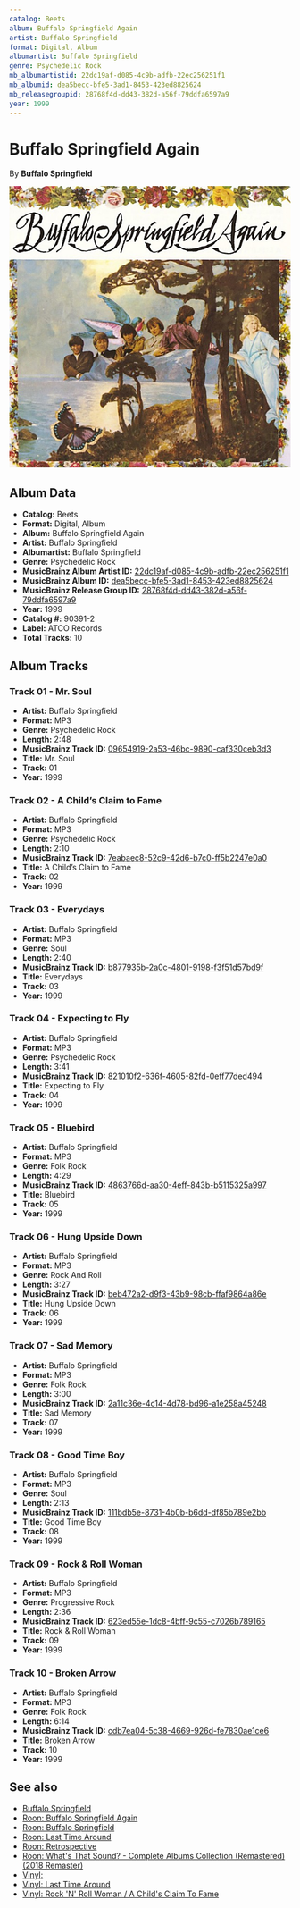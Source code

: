 ```yaml
---
catalog: Beets
album: Buffalo Springfield Again
artist: Buffalo Springfield
format: Digital, Album
albumartist: Buffalo Springfield
genre: Psychedelic Rock
mb_albumartistid: 22dc19af-d085-4c9b-adfb-22ec256251f1
mb_albumid: dea5becc-bfe5-3ad1-8453-423ed8825624
mb_releasegroupid: 28768f4d-dd43-382d-a56f-79ddfa6597a9
year: 1999
---
```


# Buffalo Springfield Again

By **Buffalo Springfield**

![](../../assets/beetscovers/Buffalo_Springfield-Buffalo_Springfield_Again.jpg)

## Album Data

- **Catalog:** Beets
- **Format:** Digital, Album
- **Album:** Buffalo Springfield Again
- **Artist:** Buffalo Springfield
- **Albumartist:** Buffalo Springfield
- **Genre:** Psychedelic Rock
- **MusicBrainz Album Artist ID:** [22dc19af-d085-4c9b-adfb-22ec256251f1](https://musicbrainz.org/artist/22dc19af-d085-4c9b-adfb-22ec256251f1)
- **MusicBrainz Album ID:** [dea5becc-bfe5-3ad1-8453-423ed8825624](https://musicbrainz.org/release/dea5becc-bfe5-3ad1-8453-423ed8825624)
- **MusicBrainz Release Group ID:** [28768f4d-dd43-382d-a56f-79ddfa6597a9](https://musicbrainz.org/release-group/28768f4d-dd43-382d-a56f-79ddfa6597a9)
- **Year:** 1999
- **Catalog #:** 90391-2
- **Label:** ATCO Records
- **Total Tracks:** 10

## Album Tracks

### Track 01 - Mr. Soul

- **Artist:** Buffalo Springfield
- **Format:** MP3
- **Genre:** Psychedelic Rock
- **Length:** 2:48
- **MusicBrainz Track ID:** [09654919-2a53-46bc-9890-caf330ceb3d3](https://musicbrainz.org/recording/09654919-2a53-46bc-9890-caf330ceb3d3)
- **Title:** Mr. Soul
- **Track:** 01
- **Year:** 1999

### Track 02 - A Child’s Claim to Fame

- **Artist:** Buffalo Springfield
- **Format:** MP3
- **Genre:** Psychedelic Rock
- **Length:** 2:10
- **MusicBrainz Track ID:** [7eabaec8-52c9-42d6-b7c0-ff5b2247e0a0](https://musicbrainz.org/recording/7eabaec8-52c9-42d6-b7c0-ff5b2247e0a0)
- **Title:** A Child’s Claim to Fame
- **Track:** 02
- **Year:** 1999

### Track 03 - Everydays

- **Artist:** Buffalo Springfield
- **Format:** MP3
- **Genre:** Soul
- **Length:** 2:40
- **MusicBrainz Track ID:** [b877935b-2a0c-4801-9198-f3f51d57bd9f](https://musicbrainz.org/recording/b877935b-2a0c-4801-9198-f3f51d57bd9f)
- **Title:** Everydays
- **Track:** 03
- **Year:** 1999

### Track 04 - Expecting to Fly

- **Artist:** Buffalo Springfield
- **Format:** MP3
- **Genre:** Psychedelic Rock
- **Length:** 3:41
- **MusicBrainz Track ID:** [821010f2-636f-4605-82fd-0eff77ded494](https://musicbrainz.org/recording/821010f2-636f-4605-82fd-0eff77ded494)
- **Title:** Expecting to Fly
- **Track:** 04
- **Year:** 1999

### Track 05 - Bluebird

- **Artist:** Buffalo Springfield
- **Format:** MP3
- **Genre:** Folk Rock
- **Length:** 4:29
- **MusicBrainz Track ID:** [4863766d-aa30-4eff-843b-b5115325a997](https://musicbrainz.org/recording/4863766d-aa30-4eff-843b-b5115325a997)
- **Title:** Bluebird
- **Track:** 05
- **Year:** 1999

### Track 06 - Hung Upside Down

- **Artist:** Buffalo Springfield
- **Format:** MP3
- **Genre:** Rock And Roll
- **Length:** 3:27
- **MusicBrainz Track ID:** [beb472a2-d9f3-43b9-98cb-ffaf9864a86e](https://musicbrainz.org/recording/beb472a2-d9f3-43b9-98cb-ffaf9864a86e)
- **Title:** Hung Upside Down
- **Track:** 06
- **Year:** 1999

### Track 07 - Sad Memory

- **Artist:** Buffalo Springfield
- **Format:** MP3
- **Genre:** Folk Rock
- **Length:** 3:00
- **MusicBrainz Track ID:** [2a11c36e-4c14-4d78-bd96-a1e258a45248](https://musicbrainz.org/recording/2a11c36e-4c14-4d78-bd96-a1e258a45248)
- **Title:** Sad Memory
- **Track:** 07
- **Year:** 1999

### Track 08 - Good Time Boy

- **Artist:** Buffalo Springfield
- **Format:** MP3
- **Genre:** Soul
- **Length:** 2:13
- **MusicBrainz Track ID:** [111bdb5e-8731-4b0b-b6dd-df85b789e2bb](https://musicbrainz.org/recording/111bdb5e-8731-4b0b-b6dd-df85b789e2bb)
- **Title:** Good Time Boy
- **Track:** 08
- **Year:** 1999

### Track 09 - Rock & Roll Woman

- **Artist:** Buffalo Springfield
- **Format:** MP3
- **Genre:** Progressive Rock
- **Length:** 2:36
- **MusicBrainz Track ID:** [623ed55e-1dc8-4bff-9c55-c7026b789165](https://musicbrainz.org/recording/623ed55e-1dc8-4bff-9c55-c7026b789165)
- **Title:** Rock & Roll Woman
- **Track:** 09
- **Year:** 1999

### Track 10 - Broken Arrow

- **Artist:** Buffalo Springfield
- **Format:** MP3
- **Genre:** Folk Rock
- **Length:** 6:14
- **MusicBrainz Track ID:** [cdb7ea04-5c38-4669-926d-fe7830ae1ce6](https://musicbrainz.org/recording/cdb7ea04-5c38-4669-926d-fe7830ae1ce6)
- **Title:** Broken Arrow
- **Track:** 10
- **Year:** 1999


## See also

- [Buffalo Springfield](Buffalo_Springfield.md)
- [Roon: Buffalo Springfield Again](../../Roon/Buffalo_Springfield/Buffalo_Springfield_Again.md)
- [Roon: Buffalo Springfield](../../Roon/Buffalo_Springfield/Buffalo_Springfield.md)
- [Roon: Last Time Around](../../Roon/Buffalo_Springfield/Last_Time_Around.md)
- [Roon: Retrospective](../../Roon/Buffalo_Springfield/Retrospective-_The_Best_Of_Buffalo_Springfield.md)
- [Roon: What's That Sound? - Complete Albums Collection (Remastered) (2018 Remaster)](../../Roon/Buffalo_Springfield/Whats_That_Sound_-_Complete_Albums_Collection_Remastered_2018_Remaster.md)
- [Vinyl: ](../../Vinyl/Buffalo_Springfield/Buffalo_Springfield.md)
- [Vinyl: Last Time Around](../../Vinyl/Buffalo_Springfield/Last_Time_Around.md)
- [Vinyl: Rock 'N' Roll Woman / A Child's Claim To Fame](../../Vinyl/Buffalo_Springfield/Rock_N_Roll_Woman_-_A_Childs_Claim_To_Fame.md)
